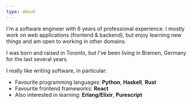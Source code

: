 ```yaml
---
type: about
---
```


I'm a software engineer with 6 years of professional experience. I mostly work on web applications (frontend & backend), but enjoy learning new things and am open to working in other domains. 

I was born and raised in Toronto, but I've been living in Bremen, Germany for the last several years.

I really like writing software, in particular:

* Favourite programming languages: **Python**, **Haskell**, **Rust**
* Favourite frontend frameworks: **React**
* Also interested in learning: **Erlang/Elixir**, **Purescript**


